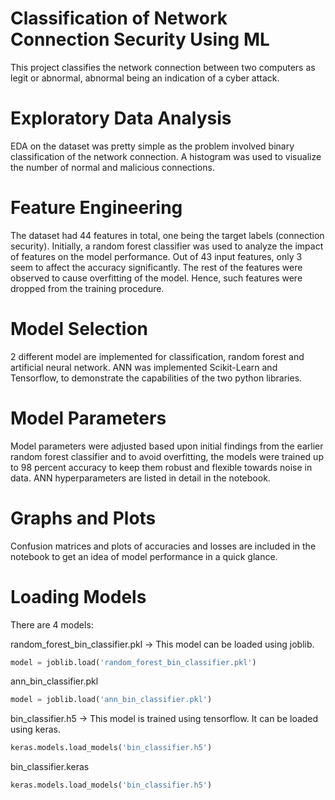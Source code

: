# Classification of Network Connection Security Using ML
This project classifies the network connection between two computers as legit or abnormal, abnormal being an indication of a cyber attack.
# Exploratory Data Analysis
EDA on the dataset was pretty simple as the problem involved binary classification of the network connection. A histogram was used to visualize the number of normal and malicious connections.
# Feature Engineering
The dataset had 44 features in total, one being the target labels (connection security). Initially, a random forest classifier was used to analyze the impact of features on the model performance. Out of 43 input features, only 3 seem to affect the accuracy significantly. The rest of the features were observed to cause overfitting of the model. Hence, such features were dropped from the training procedure.
# Model Selection
2 different model are implemented for classification, random forest and artificial neural network. ANN was implemented Scikit-Learn and Tensorflow, to demonstrate the capabilities of the two python libraries.
# Model Parameters
Model parameters were adjusted based upon initial findings from the earlier random forest classifier and to avoid overfitting, the models were trained up to 98 percent accuracy to keep them robust and flexible towards noise in data. ANN hyperparameters are listed in detail in the notebook.
# Graphs and Plots
Confusion matrices and plots of accuracies and losses are included in the notebook to get an idea of model performance in a quick glance.
# Loading Models
There are 4 models:

random_forest_bin_classifier.pkl -> This model can be loaded using joblib.  
```python
model = joblib.load('random_forest_bin_classifier.pkl')
```

ann_bin_classifier.pkl  
```python
model = joblib.load('ann_bin_classifier.pkl')
```

bin_classifier.h5 -> This model is trained using tensorflow. It can be loaded using keras.  
```python
keras.models.load_models('bin_classifier.h5')
```
bin_classifier.keras 
```python 
keras.models.load_models('bin_classifier.h5')
```
